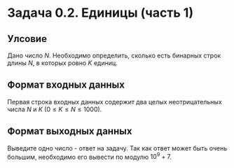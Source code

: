 # Задача 0.2. Единицы (часть 1)

## Улсовие
Дано число $N$. Необходимо определить, сколько есть бинарных строк длины $N$, в которых ровно $K$ единиц.

## Формат входных данных
Первая строка входных данных содержит два целых неотрицательных числа $N$ и $K$ $(0 \le K \le N \le 1000)$.

## Формат выходных данных
Выведите одно число - ответ на задачу. Так как ответ может быть очень большим, необходимо его вывести по модулю $10^9 + 7$.
